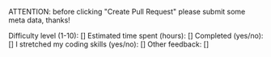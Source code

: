ATTENTION: before clicking "Create Pull Request" please submit some meta data, thanks!

Difficulty level (1-10): []
Estimated time spent (hours): []
Completed (yes/no): []
I stretched my coding skills (yes/no): []
Other feedback: []
